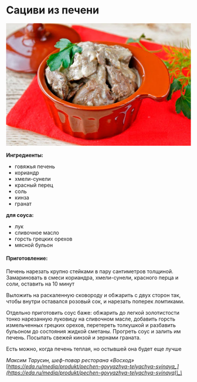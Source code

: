 # Сациви из печени

![](../pics/unnamed.jpg)

**Ингредиенты:**

* говяжья печень
* кориандр
* хмели-сунели
* красный перец
* соль
* кинза
* гранат

**для соуса:**

* лук
* сливочное масло
* горсть грецких орехов
* мясной бульон

#### Приготовление:

Печень нарезать крупно стейками в пару сантиметров толщиной. Замариновать в смеси кориандра, хмели-сунели, красного перца и соли, оставить на 10 минут

Выложить на раскаленную сковороду и обжарить с двух сторон так, чтобы внутри оставался розовый сок, и нарезать поперек ломтиками. 

Отдельно приготовить соус баже: обжарить до легкой золотистости тонко нарезанную луковицу на сливочном масле, добавить горсть измельченных грецких орехов, перетереть толкушкой и разбавить бульоном до состояния жидкой сметаны. Прогреть соус и залить им печень. Посыпать свежей кинзой и зернами граната. 

Есть можно, когда печень теплая, но остывшей она будет еще лучше

_Максим Тарусин, шеф-повар ресторана «Восход»_ [_https://eda.ru/media/produkt/pechen-govyazhya-telyachya-svinaya_](https://eda.ru/media/produkt/pechen-govyazhya-telyachya-svinaya)\_\_


